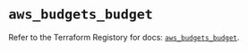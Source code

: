 # `aws_budgets_budget`

Refer to the Terraform Registory for docs: [`aws_budgets_budget`](https://registry.terraform.io/providers/hashicorp/aws/4.64.0/docs/resources/budgets_budget).
